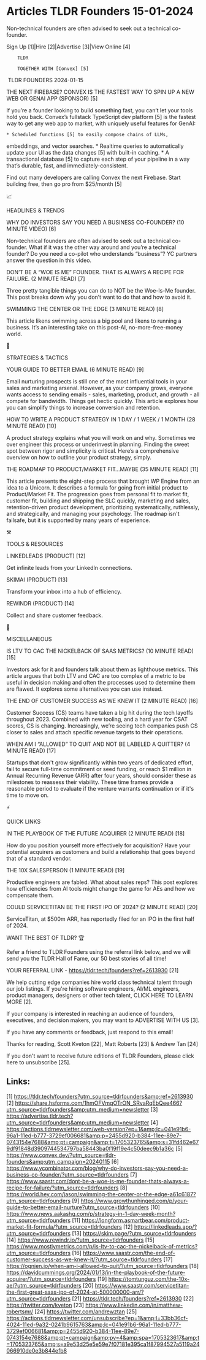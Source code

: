 # Articles TLDR Founders 15-01-2024

Non-technical founders are often advised to seek out a technical
co-founder. 

Sign Up [1]|Hire [2]|Advertise [3]|View Online [4] 

		TLDR

		TOGETHER WITH [Convex] [5]

 TLDR FOUNDERS 2024-01-15

 THE NEXT FIREBASE? CONVEX IS THE FASTEST WAY TO SPIN UP A NEW WEB OR
GENAI APP (SPONSOR) [5] 

 If you’re a founder looking to build something fast, you can’t
let your tools hold you back. Convex’s fullstack TypeScript dev
platform [5] is the fastest way to get any web app to market, with
uniquely useful features for GenAI:

	* Scheduled functions [5] to easily compose chains of LLMs,
embeddings, and vector searches.
	* Realtime queries to automatically update your UI as the data
changes [5] with built-in caching.
	* A transactional database [5] to capture each step of your pipeline
in a way that’s durable, fast, and immediately-consistent.

Find out many developers are calling Convex the next Firebase. Start
building free, then go pro from $25/month [5]

📈 

HEADLINES & TRENDS

 WHY DO INVESTORS SAY YOU NEED A BUSINESS CO-FOUNDER? (10 MINUTE
VIDEO) [6] 

 Non-technical founders are often advised to seek out a technical
co-founder. What if it was the other way around and you’re a
technical founder? Do you need a co-pilot who understands
“business”? YC partners answer the question in this video. 

 DON’T BE A “WOE IS ME” FOUNDER. THAT IS ALWAYS A RECIPE FOR
FAILURE. (2 MINUTE READ) [7] 

 Three pretty tangible things you can do to NOT be the Woe-Is-Me
founder. This post breaks down why you don’t want to do that and how
to avoid it. 

 SWIMMING THE CENTER OR THE EDGE (3 MINUTE READ) [8] 

 This article likens swimming across a big pool and likens to running
a business. It’s an interesting take on this post-AI,
no-more-free-money world. 

🧠 

STRATEGIES & TACTICS

 YOUR GUIDE TO BETTER EMAIL (6 MINUTE READ) [9] 

 Email nurturing prospects is still one of the most influential tools
in your sales and marketing arsenal. However, as your company grows,
everyone wants access to sending emails - sales, marketing, product,
and growth - all compete for bandwidth. Things get hectic quickly.
This article explores how you can simplify things to increase
conversion and retention. 

 HOW TO WRITE A PRODUCT STRATEGY IN 1 DAY / 1 WEEK / 1 MONTH (28
MINUTE READ) [10] 

 A product strategy explains what you will work on and why. Sometimes
we over engineer this process or underinvest in planning. Finding the
sweet spot between rigor and simplicity is critical. Here’s a
comprehensive overview on how to outline your product strategy,
simply. 

 THE ROADMAP TO PRODUCT/MARKET FIT…MAYBE (35 MINUTE READ) [11] 

 This article presents the eight-step process that brought WP Engine
from an idea to a Unicorn. It describes a formula for going from
initial product to Product/Market Fit. The progression goes from
personal fit to market fit, customer fit, building and shipping the
SLC quickly, marketing and sales, retention-driven product
development, prioritizing systematically, ruthlessly, and
strategically, and managing your psychology. The roadmap isn't
failsafe, but it is supported by many years of experience. 

⚒️

TOOLS & RESOURCES

 LINKEDLEADS (PRODUCT) [12] 

 Get infinite leads from your LinkedIn connections. 

 SKIMAI (PRODUCT) [13] 

 Transform your inbox into a hub of efficiency. 

 REWINDR (PRODUCT) [14] 

 Collect and share customer feedback. 

🎁

MISCELLANEOUS

 IS LTV TO CAC THE NICKELBACK OF SAAS METRICS? (10 MINUTE READ) [15] 

 Investors ask for it and founders talk about them as lighthouse
metrics. This article argues that both LTV and CAC are too complex of
a metric to be useful in decision making and often the processes used
to determine them are flawed. It explores some alternatives you can
use instead. 

 THE END OF CUSTOMER SUCCESS AS WE KNEW IT (2 MINUTE READ) [16] 

 Customer Success (CS) teams have taken a big hit during the tech
layoffs throughout 2023. Combined with new tooling, and a hard year
for CSAT scores, CS is changing. Increasingly, we’re seeing tech
companies push CS closer to sales and attach specific revenue targets
to their operations. 

 WHEN AM I “ALLOWED” TO QUIT AND NOT BE LABELED A QUITTER? (4
MINUTE READ) [17] 

 Startups that don't grow significantly within two years of dedicated
effort, fail to secure full-time commitment or seed funding, or reach
$1 million in Annual Recurring Revenue (ARR) after four years, should
consider these as milestones to reassess their viability. These time
frames provide a reasonable period to evaluate if the venture warrants
continuation or if it's time to move on. 

⚡

QUICK LINKS

 IN THE PLAYBOOK OF THE FUTURE ACQUIRER (2 MINUTE READ) [18] 

 How do you position yourself more effectively for acquisition? Have
your potential acquirers as customers and build a relationship that
goes beyond that of a standard vendor. 

 THE 10X SALESPERSON (1 MINUTE READ) [19] 

 Productive engineers are fabled. What about sales reps? This post
explores how efficiencies from AI tools might change the game for AEs
and how we compensate them. 

 COULD SERVICETITAN BE THE FIRST IPO OF 2024? (2 MINUTE READ) [20] 

 ServiceTitan, at $500m ARR, has reportedly filed for an IPO in the
first half of 2024. 

WANT THE BEST OF TLDR? 🏆

Refer a friend to TLDR Founders using the referral link below, and we
will send you the TLDR Hall of Fame, our 50 best stories of all time!

YOUR REFERRAL LINK - https://tldr.tech/founders?ref=2613930 [21]

 We help cutting edge companies hire world class technical talent
through our job listings. If you're hiring software engineers, AI/ML
engineers, product managers, designers or other tech talent, CLICK
HERE TO LEARN MORE [2]. 

If your company is interested in reaching an audience of founders,
executives, and decision makers, you may want to ADVERTISE WITH US
[3].

If you have any comments or feedback, just respond to this email! 

Thanks for reading, 
Scott Kveton [22], Matt Roberts [23] & Andrew Tan [24] 

If you don't want to receive future editions of TLDR Founders,
please click here to unsubscribe [25]. 



Links:
------
[1] https://tldr.tech/founders?utm_source=tldrfounders&amp;ref=2613930
[2] https://share.hsforms.com/1hmOFVmqOTrON_SRvaRqEbQee466?utm_source=tldrfounders&amp;utm_medium=newsletter
[3] https://advertise.tldr.tech?utm_source=tldrfounders&amp;utm_medium=newsletter
[4] https://actions.tldrnewsletter.com/web-version?ep=1&amp;lc=041e91b6-96a1-11ed-b777-3729ef006681&amp;p=2455d920-b384-11ee-89e7-0743154e7688&amp;pt=campaign&amp;t=1705323765&amp;s=31fd462e679df91848d3909744534797ba58443ba0f19f19e4c50deec9b1a36c
[5] https://www.convex.dev/?utm_source=tldr-founders&amp;utm_campaign=20240115
[6] https://www.ycombinator.com/blog/why-do-investors-say-you-need-a-business-co-founder/?utm_source=tldrfounders
[7] https://www.saastr.com/dont-be-a-woe-is-me-founder-thats-always-a-recipe-for-failure/?utm_source=tldrfounders
[8] https://world.hey.com/jason/swimming-the-center-or-the-edge-a61c6187?utm_source=tldrfounders
[9] https://www.growthunhinged.com/p/your-guide-to-better-email-nurture?utm_source=tldrfounders
[10] https://www.news.aakashg.com/p/strategy-in-1-day-week-month?utm_source=tldrfounders
[11] https://longform.asmartbear.com/product-market-fit-formula/?utm_source=tldrfounders
[12] https://linkedleads.app/?utm_source=tldrfounders
[13] https://skim.page/?utm_source=tldrfounders
[14] https://www.rewindr.io/?utm_source=tldrfounders
[15] https://www.mostlymetrics.com/p/is-ltv-to-cac-the-nickelback-of-metrics?utm_source=tldrfounders
[16] https://www.saastr.com/the-end-of-customer-success-as-we-knew-it/?utm_source=tldrfounders
[17] https://ognjen.io/when-am-i-allowed-to-quit/?utm_source=tldrfounders
[18] https://davidcummings.org/2024/01/13/in-the-playbook-of-the-future-acquirer/?utm_source=tldrfounders
[19] https://tomtunguz.com/the-10x-ae/?utm_source=tldrfounders
[20] https://www.saastr.com/servicetitan-the-first-great-saas-ipo-of-2024-at-500000000-arr/?utm_source=tldrfounders
[21] https://tldr.tech/founders?ref=2613930
[22] https://twitter.com/kveton
[23] https://www.linkedin.com/in/matthew-robertsmr/
[24] https://twitter.com/andrewztan
[25] https://actions.tldrnewsletter.com/unsubscribe?ep=1&amp;l=33bb36cf-4024-11ed-9a32-0241b9615763&amp;lc=041e91b6-96a1-11ed-b777-3729ef006681&amp;p=2455d920-b384-11ee-89e7-0743154e7688&amp;pt=campaign&amp;pv=4&amp;spa=1705323617&amp;t=1705323765&amp;s=a9e53d25e5e59e7f07181e395ca1f87994527a5119a24066910de0e3b844efb8